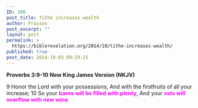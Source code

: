 ```yaml
---
ID: 308
post_title: Tithe increases wealth
author: Praison
post_excerpt: ""
layout: post
permalink: >
  https://biblerevelation.org/2014/10/tithe-increases-wealth/
published: true
post_date: 2014-10-03 09:29:25
---
```

<strong>Proverbs 3:9-10</strong>
<strong> New King James Version (NKJV)</strong>

9 Honor the Lord with your possessions,
And with the firstfruits of all your increase;
10 So your <span style="color: #ff00ff;"><strong>barns will be filled with plenty</strong></span>,
And your <span style="color: #ff00ff;"><strong>vats will overflow with new wine</strong></span>.